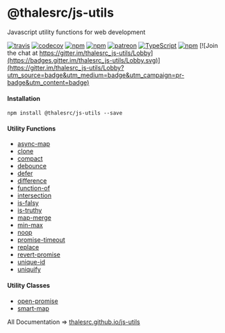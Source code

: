 # @thalesrc/js-utils
Javascript utility functions for web development

[![travis](https://travis-ci.org/thalesrc/js-utils.svg)](https://travis-ci.org/thalesrc/js-utils)
[![codecov](https://codecov.io/gh/thalesrc/js-utils/branch/master/graph/badge.svg)](https://codecov.io/gh/thalesrc/js-utils)
[![npm](https://img.shields.io/npm/v/@thalesrc/js-utils.svg)](https://www.npmjs.com/package/@thalesrc/js-utils)
[![npm](https://img.shields.io/npm/dw/@thalesrc/js-utils.svg)](https://www.npmjs.com/package/@thalesrc/js-utils)
[![patreon](https://img.shields.io/badge/patreon-alisahin-orange.svg)](https://www.patreon.com/alisahin)
[![TypeScript](https://badges.frapsoft.com/typescript/version/typescript-next.svg?v=101)](https://github.com/ellerbrock/typescript-badges/)
[![npm](https://img.shields.io/npm/l/@thalesrc/js-utils.svg)](https://github.com/thalesrc/js-utils/blob/master/LICENSE)
[![Join the chat at https://gitter.im/thalesrc_js-utils/Lobby](https://badges.gitter.im/thalesrc_js-utils/Lobby.svg)](https://gitter.im/thalesrc_js-utils/Lobby?utm_source=badge&utm_medium=badge&utm_campaign=pr-badge&utm_content=badge)

#### Installation
`npm install @thalesrc/js-utils --save`

#### Utility Functions
* [async-map](https://thalesrc.github.io/js-utils/modules/_async_map_.html)
* [clone](https://thalesrc.github.io/js-utils/modules/_clone_.html)
* [compact](https://thalesrc.github.io/js-utils/modules/_compact_.html)
* [debounce](https://thalesrc.github.io/js-utils/modules/_debounce_.html)
* [defer](https://thalesrc.github.io/js-utils/modules/_defer_.html)
* [difference](https://thalesrc.github.io/js-utils/modules/_difference_.html)
* [function-of](https://thalesrc.github.io/js-utils/modules/_function_of_.html)
* [intersection](https://thalesrc.github.io/js-utils/modules/_intersection_.html)
* [is-falsy](https://thalesrc.github.io/js-utils/modules/_is_falsy_.html)
* [is-truthy](https://thalesrc.github.io/js-utils/modules/_is_truthy_.html)
* [map-merge](https://thalesrc.github.io/js-utils/modules/_map_merge_.html)
* [min-max](https://thalesrc.github.io/js-utils/modules/_min_max_.html)
* [noop](https://thalesrc.github.io/js-utils/modules/_noop_.html)
* [promise-timeout](https://thalesrc.github.io/js-utils/modules/_promise_timeout_.html)
* [replace](https://thalesrc.github.io/js-utils/modules/_replace_.html)
* [revert-promise](https://thalesrc.github.io/js-utils/modules/_revert_promise_.html)
* [unique-id](https://thalesrc.github.io/js-utils/modules/_unique_id_.html)
* [uniquify](https://thalesrc.github.io/js-utils/modules/_uniquify_.html)

#### Utility Classes
* [open-promise](https://thalesrc.github.io/js-utils/modules/_open_promise_.html)
* [smart-map](https://thalesrc.github.io/js-utils/modules/_smart_map_.html)

All Documentation => [thalesrc.github.io/js-utils](https://thalesrc.github.io/js-utils)
